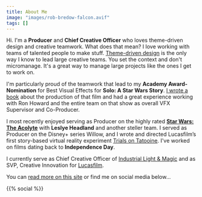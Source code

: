 ```yaml
---
title: About Me
image: "images/rob-bredow-falcon.avif"
tags: []
---
```


Hi. I'm a **Producer** and **Chief Creative Officer** who loves theme-driven design and creative teamwork. What does that mean? I love working with teams of talented people to make stuff. [Theme-driven design](/2018/08/on-creativity-theme-driven-design/) is the only way I know to lead large creative teams. You set the context and don't micromanage. It's a great way to manage large projects like the ones I get to work on.

I'm particularly proud of the teamwork that lead to my **Academy Award-Nomination** for Best Visual Effects for **Solo: A Star Wars Story**. [I wrote a book](/2019/04/making-solo-a-star-wars-story/) about the production of that film and had a great experience working with Ron Howard and the entire team on that show as overall VFX Supervisor and Co-Producer. 

I most recently enjoyed serving as Producer on the highly rated [**Star Wars: The Acolyte**](/2024/06/the-acolyte-s1-first-reviews/) with **Leslye Headland** and another steller team. I served as Producer on the Disney+ series Willow, and I wrote and directed Lucasfilm’s first story-based virtual reality experiment [Trials on Tatooine](/2016/03/trials-on-tatooine/). I've worked on films dating back to **Independence Day**.

I currently serve as Chief Creative Officer of [Industrial Light & Magic](https://ilm.com/) and as SVP, Creative Innovation for [Lucasfilm](https://lucasfilm.com/).

You can [read more on this site](/) or find me on social media below...

{{% social %}}